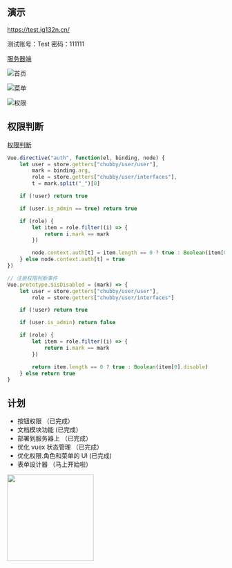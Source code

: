## 演示

https://test.ig132n.cn/

测试账号：Test 密码：111111

[服务器端](https://github.com/huzidabanzhang/python-admin "服务器端")

![首页](https://github.com/huzidabanzhang/python-admin/blob/master/static/image/markdown/desktop.png "首页")

![菜单](https://github.com/huzidabanzhang/python-admin/blob/master/static/image/markdown/menu.png "菜单")

![权限](https://github.com/huzidabanzhang/python-admin/blob/master/static/image/markdown/role.png "权限")

## 权限判断

[权限判断](https://github.com/huzidabanzhang/python-admin-pm/tree/master/src/plugin/premission/index.js "权限判断")

```javascript
Vue.directive("auth", function(el, binding, node) {
    let user = store.getters["chubby/user/user"],
        mark = binding.arg,
        role = store.getters["chubby/user/interfaces"],
        t = mark.split("_")[0]

    if (!user) return true

    if (user.is_admin == true) return true

    if (role) {
        let item = role.filter((i) => {
            return i.mark == mark
        })

        node.context.auth[t] = item.length == 0 ? true : Boolean(item[0].disable)
    } else node.context.auth[t] = true
})

// 注册权限判断事件
Vue.prototype.$isDisabled = (mark) => {
    let user = store.getters["chubby/user/user"],
        role = store.getters["chubby/user/interfaces"]

    if (!user) return true

    if (user.is_admin) return false

    if (role) {
        let item = role.filter((i) => {
            return i.mark == mark
        })

        return item.length == 0 ? true : Boolean(item[0].disable)
    } else return true
}
```

## 计划

-   按钮权限 （已完成）
-   文档模块功能 (已完成）
-   部署到服务器上 （已完成）
-   优化 vuex 状态管理 （已完成）
-   优化权限.角色和菜单的 UI (已完成)
-   表单设计器 （马上开始啦）

<a href="https://github.com/d2-projects/d2-admin" target="_blank"><img src="https://raw.githubusercontent.com/FairyEver/d2-admin/master/docs/image/d2-admin@2x.png" width="200"></a>

